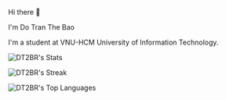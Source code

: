 Hi there 👋

I'm Do Tran The Bao

I'm a student at VNU-HCM University of Information Technology.



![DT2BR's Stats](https://github-readme-stats.vercel.app/api?username=DT2BR&theme=vue-dark&show_icons=true&hide_border=true&count_private=true)

![DT2BR's Streak](https://github-readme-streak-stats.herokuapp.com/?user=DT2BR&theme=vue-dark&hide_border=true)

![DT2BR's Top Languages](https://github-readme-stats.vercel.app/api/top-langs/?username=DT2BR&theme=vue-dark&show_icons=true&hide_border=true&layout=compact)
